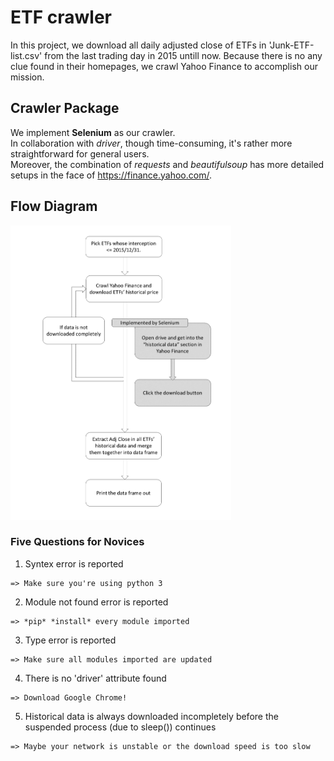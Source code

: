 # ETF crawler
In this project, we download all daily adjusted close of ETFs in 'Junk-ETF-list.csv' from the last trading day in 2015 untill now.
Because there is no any clue found in their homepages, we crawl Yahoo Finance to accomplish our mission.


## Crawler Package
We implement **Selenium** as our crawler.  
In collaboration with *driver*, though time-consuming, it's rather more straightforward for general users.  
Moreover, the combination of *requests* and *beautifulsoup* has more detailed setups in the face of https://finance.yahoo.com/.

## Flow Diagram
<img src="https://github.com/joe0123/Fintech-Text_Mining_and_Machine_Learning/blob/master/HW1/ETF/Flow_diagram.png" width="70%"/>

### Five Questions for Novices
1. Syntex error is reported
```
=> Make sure you're using python 3
```
2. Module not found error is reported
```
=> *pip* *install* every module imported
```
3. Type error is reported
```
=> Make sure all modules imported are updated
```
4. There is no 'driver' attribute found
```
=> Download Google Chrome!
```
5. Historical data is always downloaded incompletely before the suspended process (due to sleep()) continues
```
=> Maybe your network is unstable or the download speed is too slow
```
